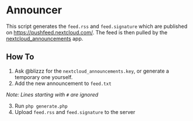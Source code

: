 # Announcer

This script generates the `feed.rss` and `feed.signature` which are published on https://pushfeed.nextcloud.com/.
The feed is then pulled by the [nextcloud_announcements](https://github.com/nextcloud/nextcloud_announcements) app.

## How To


1. Ask @blizzz for the `nextcloud_announcements.key`, or generate a temporary one yourself.
2. Add the new announcement to `feed.txt`

  _Note: Lines starting with `#` are ignored_

3. Run `php generate.php`
4. Upload `feed.rss` and `feed.signature` to the server

